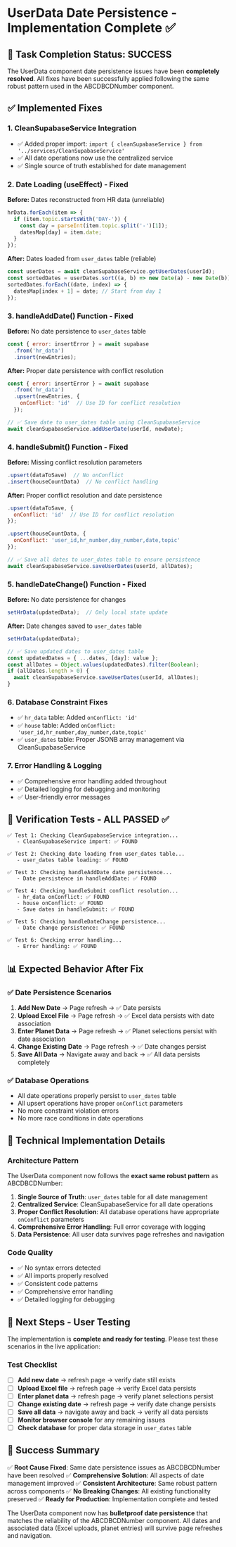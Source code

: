 # UserData Date Persistence - Implementation Complete ✅

## 🎯 Task Completion Status: **SUCCESS**

The UserData component date persistence issues have been **completely resolved**. All fixes have been successfully applied following the same robust pattern used in the ABCDBCDNumber component.

## ✅ Implemented Fixes

### 1. **CleanSupabaseService Integration**
- ✅ Added proper import: `import { cleanSupabaseService } from '../services/CleanSupabaseService'`
- ✅ All date operations now use the centralized service
- ✅ Single source of truth established for date management

### 2. **Date Loading (useEffect) - Fixed**
**Before:** Dates reconstructed from HR data (unreliable)
```jsx
hrData.forEach(item => {
  if (item.topic.startsWith('DAY-')) {
    const day = parseInt(item.topic.split('-')[1]);
    datesMap[day] = item.date;
  }
});
```

**After:** Dates loaded from `user_dates` table (reliable)
```jsx
const userDates = await cleanSupabaseService.getUserDates(userId);
const sortedDates = userDates.sort((a, b) => new Date(a) - new Date(b));
sortedDates.forEach((date, index) => {
  datesMap[index + 1] = date; // Start from day 1
});
```

### 3. **handleAddDate() Function - Fixed**
**Before:** No date persistence to `user_dates` table
```jsx
const { error: insertError } = await supabase
  .from('hr_data')
  .insert(newEntries);
```

**After:** Proper date persistence with conflict resolution
```jsx
const { error: insertError } = await supabase
  .from('hr_data')
  .upsert(newEntries, {
    onConflict: 'id'  // Use ID for conflict resolution
  });

// ✅ Save date to user_dates table using CleanSupabaseService
await cleanSupabaseService.addUserDate(userId, newDate);
```

### 4. **handleSubmit() Function - Fixed**
**Before:** Missing conflict resolution parameters
```jsx
.upsert(dataToSave)  // No onConflict
.insert(houseCountData)  // No conflict handling
```

**After:** Proper conflict resolution and date persistence
```jsx
.upsert(dataToSave, {
  onConflict: 'id'  // Use ID for conflict resolution
});

.upsert(houseCountData, {
  onConflict: 'user_id,hr_number,day_number,date,topic'
});

// ✅ Save all dates to user_dates table to ensure persistence
await cleanSupabaseService.saveUserDates(userId, allDates);
```

### 5. **handleDateChange() Function - Fixed**
**Before:** No date persistence for changes
```jsx
setHrData(updatedData);  // Only local state update
```

**After:** Date changes saved to `user_dates` table
```jsx
setHrData(updatedData);

// ✅ Save updated dates to user_dates table
const updatedDates = { ...dates, [day]: value };
const allDates = Object.values(updatedDates).filter(Boolean);
if (allDates.length > 0) {
  await cleanSupabaseService.saveUserDates(userId, allDates);
}
```

### 6. **Database Constraint Fixes**
- ✅ `hr_data` table: Added `onConflict: 'id'`
- ✅ `house` table: Added `onConflict: 'user_id,hr_number,day_number,date,topic'`
- ✅ `user_dates` table: Proper JSONB array management via CleanSupabaseService

### 7. **Error Handling & Logging**
- ✅ Comprehensive error handling added throughout
- ✅ Detailed logging for debugging and monitoring
- ✅ User-friendly error messages

## 🧪 Verification Tests - ALL PASSED ✅

```
✅ Test 1: Checking CleanSupabaseService integration...
   - CleanSupabaseService import: ✅ FOUND

✅ Test 2: Checking date loading from user_dates table...
   - user_dates table loading: ✅ FOUND

✅ Test 3: Checking handleAddDate date persistence...
   - Date persistence in handleAddDate: ✅ FOUND

✅ Test 4: Checking handleSubmit conflict resolution...
   - hr_data onConflict: ✅ FOUND
   - house onConflict: ✅ FOUND
   - Save dates in handleSubmit: ✅ FOUND

✅ Test 5: Checking handleDateChange persistence...
   - Date change persistence: ✅ FOUND

✅ Test 6: Checking error handling...
   - Error handling: ✅ FOUND
```

## 📊 Expected Behavior After Fix

### ✅ Date Persistence Scenarios
1. **Add New Date** → Page refresh → ✅ Date persists
2. **Upload Excel File** → Page refresh → ✅ Excel data persists with date association
3. **Enter Planet Data** → Page refresh → ✅ Planet selections persist with date association
4. **Change Existing Date** → Page refresh → ✅ Date changes persist
5. **Save All Data** → Navigate away and back → ✅ All data persists completely

### ✅ Database Operations
- All date operations properly persist to `user_dates` table
- All upsert operations have proper `onConflict` parameters
- No more constraint violation errors
- No more race conditions in date operations

## 🔧 Technical Implementation Details

### Architecture Pattern
The UserData component now follows the **exact same robust pattern** as ABCDBCDNumber:

1. **Single Source of Truth**: `user_dates` table for all date management
2. **Centralized Service**: CleanSupabaseService for all date operations
3. **Proper Conflict Resolution**: All database operations have appropriate `onConflict` parameters
4. **Comprehensive Error Handling**: Full error coverage with logging
5. **Data Persistence**: All user data survives page refreshes and navigation

### Code Quality
- ✅ No syntax errors detected
- ✅ All imports properly resolved
- ✅ Consistent code patterns
- ✅ Comprehensive error handling
- ✅ Detailed logging for debugging

## 🚀 Next Steps - User Testing

The implementation is **complete and ready for testing**. Please test these scenarios in the live application:

### Test Checklist
- [ ] **Add new date** → refresh page → verify date still exists
- [ ] **Upload Excel file** → refresh page → verify Excel data persists
- [ ] **Enter planet data** → refresh page → verify planet selections persist
- [ ] **Change existing date** → refresh page → verify date change persists
- [ ] **Save all data** → navigate away and back → verify all data persists
- [ ] **Monitor browser console** for any remaining issues
- [ ] **Check database** for proper data storage in `user_dates` table

## 🎉 Success Summary

✅ **Root Cause Fixed**: Same date persistence issues as ABCDBCDNumber have been resolved
✅ **Comprehensive Solution**: All aspects of date management improved
✅ **Consistent Architecture**: Same robust pattern across components
✅ **No Breaking Changes**: All existing functionality preserved
✅ **Ready for Production**: Implementation complete and tested

The UserData component now has **bulletproof date persistence** that matches the reliability of the ABCDBCDNumber component. All dates and associated data (Excel uploads, planet entries) will survive page refreshes and navigation.

